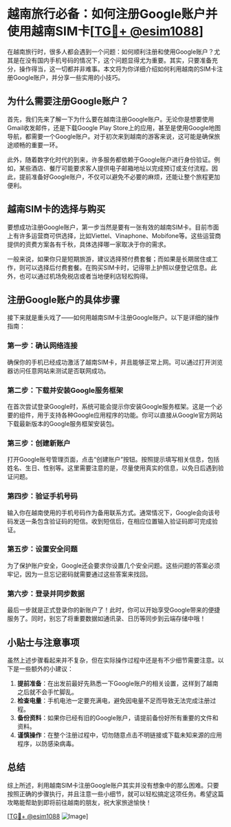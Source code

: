 # 越南旅行必备：如何注册Google账户并使用越南SIM卡[[TG💪+ @esim1088](https://t.me/s/esim1088)]

在越南旅行时，很多人都会遇到一个问题：如何顺利注册和使用Google账户？尤其是在没有国内手机号码的情况下，这个问题显得尤为重要。其实，只要准备充分，操作得当，这一切都并非难事。本文将为你详细介绍如何利用越南的SIM卡注册Google账户，并分享一些实用的小技巧。

## 为什么需要注册Google账户？

首先，我们先来了解一下为什么要在越南注册Google账户。无论你是想要使用Gmail收发邮件，还是下载Google Play Store上的应用，甚至是使用Google地图导航，都需要一个Google账户。对于初次来到越南的游客来说，这可能是确保旅途顺畅的重要一环。

此外，随着数字化时代的到来，许多服务都依赖于Google账户进行身份验证。例如，某些酒店、餐厅可能要求客人提供电子邮箱地址以完成预订或支付流程。因此，提前准备好Google账户，不仅可以避免不必要的麻烦，还能让整个旅程更加便利。

## 越南SIM卡的选择与购买

要想成功注册Google账户，第一步当然是要有一张有效的越南SIM卡。目前市面上有许多运营商可供选择，比如Viettel、Vinaphone、Mobifone等。这些运营商提供的资费方案各有千秋，具体选择哪一家取决于你的需求。

一般来说，如果你只是短期旅游，建议选择预付费套餐；而如果是长期居住或工作，则可以选择后付费套餐。在购买SIM卡时，记得带上护照以便登记信息。此外，也可以通过机场免税店或者当地便利店轻松购得。

## 注册Google账户的具体步骤

接下来就是重头戏了——如何用越南SIM卡注册Google账户。以下是详细的操作指南：

### 第一步：确认网络连接
确保你的手机已经成功激活了越南SIM卡，并且能够正常上网。可以通过打开浏览器访问任意网站来测试是否联网成功。

### 第二步：下载并安装Google服务框架
在首次尝试登录Google时，系统可能会提示你安装Google服务框架。这是一个必要的组件，用于支持各种Google应用程序的功能。你可以直接从Google官方网站下载最新版本的Google服务框架安装包。

### 第三步：创建新账户
打开Google账号管理页面，点击“创建账户”按钮。按照提示填写相关信息，包括姓名、生日、性别等。这里需要注意的是，尽量使用真实的信息，以免日后遇到验证问题。

### 第四步：验证手机号码
输入你在越南使用的手机号码作为备用联系方式。通常情况下，Google会向该号码发送一条包含验证码的短信。收到短信后，在相应位置输入验证码即可完成验证。

### 第五步：设置安全问题
为了保护账户安全，Google还会要求你设置几个安全问题。这些问题的答案必须牢记，因为一旦忘记密码就需要通过这些答案来找回。

### 第六步：登录并同步数据
最后一步就是正式登录你的新账户了！此时，你可以开始享受Google带来的便捷服务了。同时，别忘了将重要数据如通讯录、日历等同步到云端存储中哦！

## 小贴士与注意事项

虽然上述步骤看起来并不复杂，但在实际操作过程中还是有不少细节需要注意。以下是一些额外的小建议：

1. **提前准备**：在出发前最好先熟悉一下Google账户的相关设置，这样到了越南之后就不会手忙脚乱。
2. **检查电量**：手机电池一定要充满电，避免因电量不足而导致无法完成注册过程。
3. **备份资料**：如果你已经有旧的Google账户，请提前备份好所有重要的文件和资料。
4. **谨慎操作**：在整个注册过程中，切勿随意点击不明链接或下载未知来源的应用程序，以防感染病毒。

## 总结

综上所述，利用越南SIM卡注册Google账户其实并没有想象中的那么困难。只要按照正确的步骤执行，并且注意一些小细节，就可以轻松搞定这项任务。希望这篇攻略能帮助到即将前往越南的朋友，祝大家旅途愉快！

[[TG💪+ @esim1088](https://t.me/s/esim1088) ![Image](https://i.postimg.cc/4NQfJmqS/Snipaste-2025-05-13-00-14-12.png)]